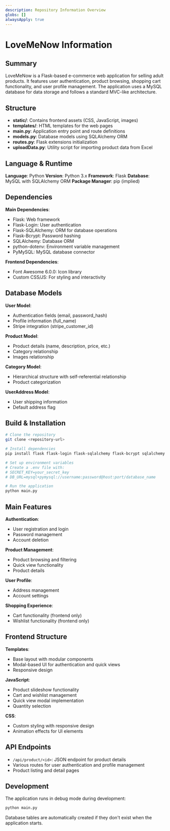```yaml
---
description: Repository Information Overview
globs: []
alwaysApply: true
---
```


# LoveMeNow Information

## Summary
LoveMeNow is a Flask-based e-commerce web application for selling adult products. It features user authentication, product browsing, shopping cart functionality, and user profile management. The application uses a MySQL database for data storage and follows a standard MVC-like architecture.

## Structure
- **static/**: Contains frontend assets (CSS, JavaScript, images)
- **templates/**: HTML templates for the web pages
- **main.py**: Application entry point and route definitions
- **models.py**: Database models using SQLAlchemy ORM
- **routes.py**: Flask extensions initialization
- **uploadData.py**: Utility script for importing product data from Excel

## Language & Runtime
**Language**: Python
**Version**: Python 3.x
**Framework**: Flask
**Database**: MySQL with SQLAlchemy ORM
**Package Manager**: pip (implied)

## Dependencies
**Main Dependencies**:
- Flask: Web framework
- Flask-Login: User authentication
- Flask-SQLAlchemy: ORM for database operations
- Flask-Bcrypt: Password hashing
- SQLAlchemy: Database ORM
- python-dotenv: Environment variable management
- PyMySQL: MySQL database connector

**Frontend Dependencies**:
- Font Awesome 6.0.0: Icon library
- Custom CSS/JS: For styling and interactivity

## Database Models
**User Model**:
- Authentication fields (email, password_hash)
- Profile information (full_name)
- Stripe integration (stripe_customer_id)

**Product Model**:
- Product details (name, description, price, etc.)
- Category relationship
- Images relationship

**Category Model**:
- Hierarchical structure with self-referential relationship
- Product categorization

**UserAddress Model**:
- User shipping information
- Default address flag

## Build & Installation
```bash
# Clone the repository
git clone <repository-url>

# Install dependencies
pip install flask flask-login flask-sqlalchemy flask-bcrypt sqlalchemy python-dotenv pymysql pandas openpyxl

# Set up environment variables
# Create a .env file with:
# SECRET_KEY=your_secret_key
# DB_URL=mysql+pymysql://username:password@host:port/database_name

# Run the application
python main.py
```

## Main Features
**Authentication**:
- User registration and login
- Password management
- Account deletion

**Product Management**:
- Product browsing and filtering
- Quick view functionality
- Product details

**User Profile**:
- Address management
- Account settings

**Shopping Experience**:
- Cart functionality (frontend only)
- Wishlist functionality (frontend only)

## Frontend Structure
**Templates**:
- Base layout with modular components
- Modal-based UI for authentication and quick views
- Responsive design

**JavaScript**:
- Product slideshow functionality
- Cart and wishlist management
- Quick view modal implementation
- Quantity selection

**CSS**:
- Custom styling with responsive design
- Animation effects for UI elements

## API Endpoints
- `/api/product/<id>`: JSON endpoint for product details
- Various routes for user authentication and profile management
- Product listing and detail pages

## Development
The application runs in debug mode during development:
```bash
python main.py
```

Database tables are automatically created if they don't exist when the application starts.